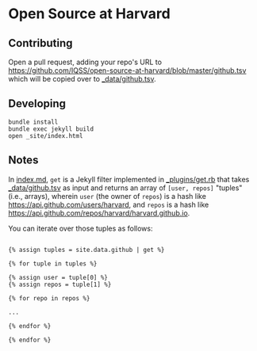# Open Source at Harvard

## Contributing

Open a pull request, adding your repo's URL to https://github.com/IQSS/open-source-at-harvard/blob/master/github.tsv which will be copied over to [_data/github.tsv](_data/github.tsv).

## Developing

```
bundle install
bundle exec jekyll build
open _site/index.html
```

## Notes

In [index.md](index.md), `get` is a Jekyll filter implemented in [_plugins/get.rb](_plugins/get.rb) that takes [_data/github.tsv](_data/github.tsv) as input and returns an array of `[user, repos]` "tuples" (i.e., arrays), wherein `user` (the owner of `repos`) is a hash like <https://api.github.com/users/harvard>, and `repos` is a hash like <https://api.github.com/repos/harvard/harvard.github.io>.

You can iterate over those tuples as follows:

```

{% assign tuples = site.data.github | get %}

{% for tuple in tuples %}

{% assign user = tuple[0] %}
{% assign repos = tuple[1] %}

{% for repo in repos %}

...

{% endfor %}

{% endfor %}
```
